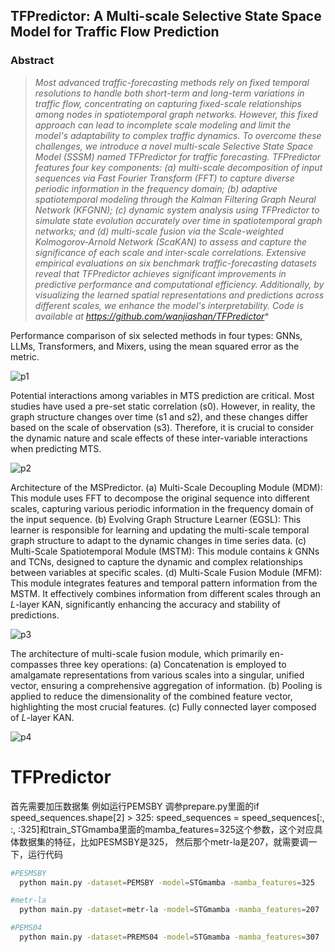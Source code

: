 ## TFPredictor: A Multi-scale Selective State Space Model for Traffic Flow Prediction

### Abstract

> *Most advanced traffic-forecasting methods rely on fixed temporal resolutions to handle both short-term and long-term variations in traffic flow, concentrating on capturing fixed-scale relationships among nodes in spatiotemporal graph networks. However, this fixed approach can lead to incomplete scale modeling and limit the model's adaptability to complex traffic dynamics. To overcome these challenges, we introduce a novel multi-scale Selective State Space Model (SSSM) named TFPredictor for traffic forecasting. TFPredictor features four key components: (a) multi-scale decomposition of input sequences via Fast Fourier Transform (FFT) to capture diverse periodic information in the frequency domain; (b) adaptive spatiotemporal modeling through the Kalman Filtering Graph Neural Network (KFGNN); (c) dynamic system analysis using TFPredictor to simulate state evolution accurately over time in spatiotemporal graph networks; and (d) multi-scale fusion via the Scale-weighted Kolmogorov-Arnold Network (ScaKAN) to assess and capture the significance of each scale and inter-scale correlations. Extensive empirical evaluations on six benchmark traffic-forecasting datasets reveal that TFPredictor achieves significant improvements in predictive performance and computational efficiency. Additionally, by visualizing the learned spatial representations and predictions across different scales, we enhance the model's interpretability. Code is available at https://github.com/wanjiashan/TFPredictor**

Performance comparison of six selected methods in four types: GNNs, LLMs, Transformers, and Mixers, using the mean squared error as the metric.

![p1](./imgs/p1.png)

Potential interactions among variables in MTS prediction are critical. Most studies have used a pre-set static correlation (s0). However, in reality, the graph structure changes over time (s1 and s2), and these changes differ based on the scale of observation (s3). Therefore, it is crucial to consider the dynamic nature and scale effects of these inter-variable interactions when predicting MTS.

![p2](./imgs/p2.png)

Architecture of the MSPredictor. (a) Multi-Scale Decoupling Module (MDM): This module uses FFT to decompose the original sequence into different scales, capturing various periodic information in the frequency domain of the input sequence. (b) Evolving Graph Structure Learner (EGSL): This learner is responsible for learning and updating the multi-scale temporal graph structure to adapt to the dynamic changes in time series data. (c) Multi-Scale Spatiotemporal Module (MSTM): This module contains *k* GNNs and TCNs, designed to capture the dynamic and complex relationships between variables at specific scales. (d) Multi-Scale Fusion Module (MFM): This module integrates features and temporal pattern information from the MSTM. It effectively combines information from different scales through an *L*-layer KAN, significantly enhancing the accuracy and stability of predictions.

![p3](./imgs/p3.png)

The architecture of multi-scale fusion module, which primarily en- compasses three key operations: (a) Concatenation is employed to amalgamate representations from various scales into a singular, unified vector, ensuring a comprehensive aggregation of information. (b) Pooling is applied to reduce the dimensionality of the combined feature vector, highlighting the most crucial features. (c) Fully connected layer composed of *L*-layer KAN.

![p4](./imgs/p4.png)






# TFPredictor
首先需要加压数据集
例如运行PEMSBY
调参prepare.py里面的if speed_sequences.shape[2] > 325:
        speed_sequences = speed_sequences[:, :, :325]和train_STGmamba里面的mamba_features=325这个参数，这个对应具体数据集的特征，比如PESMSBY是325，
  然后那个metr-la是207，就需要调一下，运行代码 
```bash
#PESMSBY
  python main.py -dataset=PEMSBY -model=STGmamba -mamba_features=325 
```
```bash
#metr-la
  python main.py -dataset=metr-la -model=STGmamba -mamba_features=207
```
```bash
#PEMS04
  python main.py -dataset=PREMS04 -model=STGmamba -mamba_features=307
```
